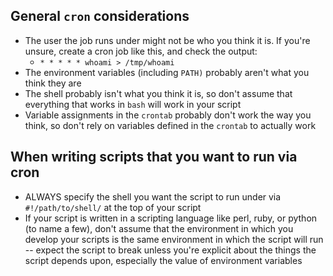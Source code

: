 ## General `cron` considerations

- The user the job runs under might not be who you think it is. If you're
  unsure, create a cron job like this, and check the output:
  - `* * * * * whoami > /tmp/whoami`
- The environment variables (including `PATH)` probably aren't what you think
  they are
- The shell probably isn't what you think it is, so don't assume that everything
	that works in `bash` will work in your script
- Variable assignments in the `crontab` probably don't work the way you think,
  so don't rely on variables defined in the `crontab` to actually work

## When writing scripts that you want to run via cron

- ALWAYS specify the shell you want the script to run under via
  `#!/path/to/shell/` at the top of your script
- If your script is written in a scripting language like perl, ruby, or python
  (to name a few), don't assume that the environment in which you develop your
  scripts is the same environment in which the script will run -- expect the
  script to break unless you're explicit about the things the script depends
  upon, especially the value of environment variables

